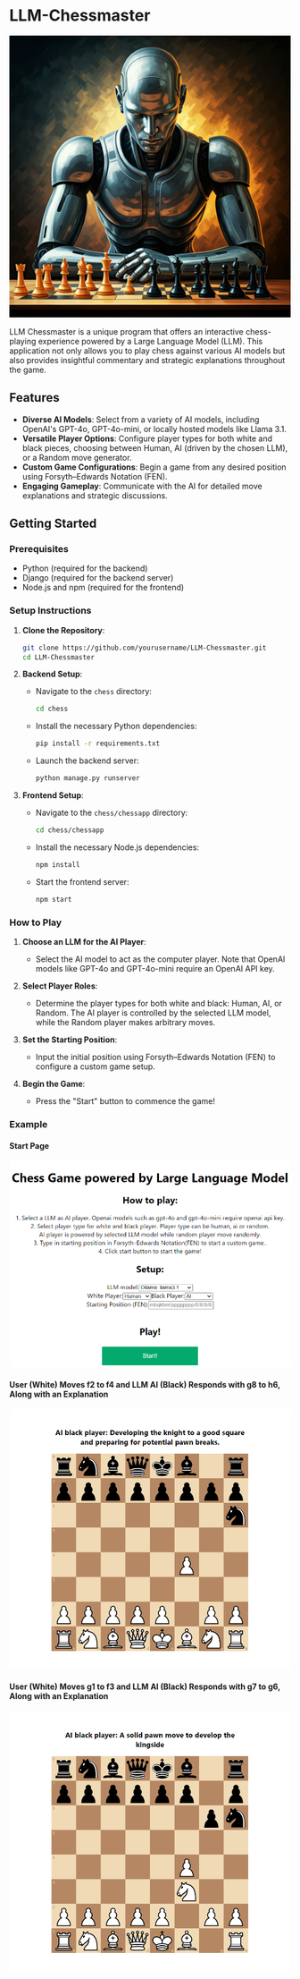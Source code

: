 # LLM-Chessmaster
![Second Move](images/robot-playing-chess.png?raw=true "Second Move")

LLM Chessmaster is a unique program that offers an interactive chess-playing experience powered by a Large Language Model (LLM). This application not only allows you to play chess against various AI models but also provides insightful commentary and strategic explanations throughout the game.

## Features

- **Diverse AI Models**: Select from a variety of AI models, including OpenAI's GPT-4o, GPT-4o-mini, or locally hosted models like Llama 3.1.
- **Versatile Player Options**: Configure player types for both white and black pieces, choosing between Human, AI (driven by the chosen LLM), or a Random move generator.
- **Custom Game Configurations**: Begin a game from any desired position using Forsyth–Edwards Notation (FEN).
- **Engaging Gameplay**: Communicate with the AI for detailed move explanations and strategic discussions.

## Getting Started

### Prerequisites

- Python (required for the backend)
- Django (required for the backend server)
- Node.js and npm (required for the frontend)

### Setup Instructions

1. **Clone the Repository**:
   ```bash
   git clone https://github.com/yourusername/LLM-Chessmaster.git
   cd LLM-Chessmaster
   ```

2. **Backend Setup**:
   - Navigate to the `chess` directory:
     ```bash
     cd chess
     ```
   - Install the necessary Python dependencies:
     ```bash
     pip install -r requirements.txt
     ```
   - Launch the backend server:
     ```bash
     python manage.py runserver
     ```

3. **Frontend Setup**:
   - Navigate to the `chess/chessapp` directory:
     ```bash
     cd chess/chessapp
     ```
   - Install the necessary Node.js dependencies:
     ```bash
     npm install
     ```
   - Start the frontend server:
     ```bash
     npm start
     ```

### How to Play

1. **Choose an LLM for the AI Player**:
   - Select the AI model to act as the computer player. Note that OpenAI models like GPT-4o and GPT-4o-mini require an OpenAI API key.

2. **Select Player Roles**:
   - Determine the player types for both white and black: Human, AI, or Random. The AI player is controlled by the selected LLM model, while the Random player makes arbitrary moves.

3. **Set the Starting Position**:
   - Input the initial position using Forsyth–Edwards Notation (FEN) to configure a custom game setup.

4. **Begin the Game**:
   - Press the "Start" button to commence the game!

### Example

#### Start Page
![Start Page](images/chessapp%20start.png?raw=true "Start Page")

#### User (White) Moves f2 to f4 and LLM AI (Black) Responds with g8 to h6, Along with an Explanation
![Second Move](images/chessapp%202nd%20move.png?raw=true "Second Move")

#### User (White) Moves g1 to f3 and LLM AI (Black) Responds with g7 to g6, Along with an Explanation
![Fourth Move](images/chessapp%204th%20move.png?raw=true "Fourth Move")

